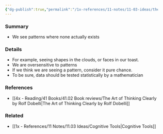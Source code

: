 ```yaml
---
{"dg-publish":true,"permalink":"/1x-references/11-notes/11-03-ideas/the-clustering-illusion-seeing-patterns-where-none-exist/","title":"The clustering illusion - seeing patterns where none exist","created":"2024-02-14T20:18:22.382+03:00","updated":"2024-02-14T20:18:22.382+03:00"}
---
```



### Summary
- We see patterns where none actually exists

### Details
- For example, seeing shapes in the clouds, or faces in our toast.
- We are oversensitive to patterns
- If we think we are seeing a pattern, consider it pure chance.
- To be sure, data should be tested statistically by a mathematician

### References
- [[4x - Reading/41 Books/41.02 Book reviews/The Art of Thinking Clearly by Rolf Dobelli\|The Art of Thinking Clearly by Rolf Dobelli]]

### Related
- [[1x - References/11 Notes/11.03 Ideas/Cognitive Tools\|Cognitive Tools]]